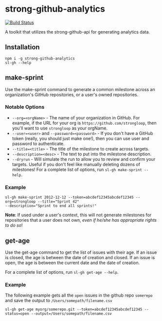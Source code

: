 # strong-github-analytics

[![Build Status](https://travis-ci.org/strongloop/strong-github-analytics.svg?branch=master)](https://travis-ci.org/strongloop/strong-github-analytics)

A toolkit that utilizes the strong-github-api for generating analytics data.

## Installation

```
npm i -g strong-github-analytics
sl-gh --help
```

## make-sprint

Use the make-sprint command to generate a common milestone across an
organization's GitHub repositories, or a user's owned repositories.

### Notable Options
- `--org=<orgName>` - The name of your organization in GitHub. For example, if
the URL for your org is `https://github.com/strongloop`, then you'll want to
use `strongloop` as your orgName.
- `--user=<user>` and `--password=<password>` - If you don't have a GitHub token
(really, you should just make one!), then you can use user and password to
authenticate.
- `--title=<title>` - The title of the milestone to create across targets.
- `--description=<desc>` - The text to put into the milestone description.
- `--dryrun` - Will simulate the run to allow you to review and confirm your
targets. Useful if you don't feel like manually deleting dozens of milestones!
For a complete list of options, run `sl-gh make-sprint --help`.

### Example
```
sl-gh make-sprint 2012-12-12 --token=abcdef12345abcdef12345 --org=strongloop --title="Sprint 42"
--description="Sprint to end all sprints!"
```

**Note**: If used under a user's context, this will not generate milestones
for repositories that a user does not own, _even if he/she has appropriate
rights to do so_!


## get-age

Use the get-age command to get the list of issues with their age. 
If an issue is closed, the age is between the date of creation and closed.
If an issue is open, the age is between the current date and the date of creation. 

For a complete list of options, run `sl-gh get-age --help`. 

### Example
The following example gets all the `open` issues in the github repo `somerepo` and save the output to `/Users/somepath/filename.csv`
```
sl-gh get-age myorg/somerepo.git --token=abcdef12345abcdef12345 --status=open --output=/Users/somepath/filename.csv
```